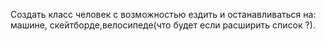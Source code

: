 Создать класс человек с возможностью ездить и останавливаться на: машине, скейтборде,велосипеде(что будет если расширить список ?).